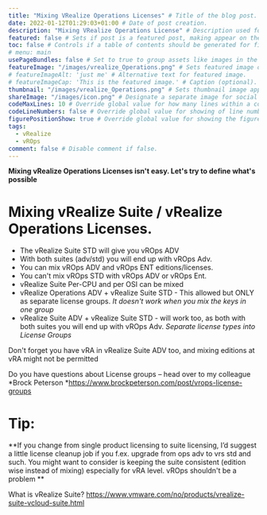 ```yaml
---
title: "Mixing VRealize Operations Licenses" # Title of the blog post.
date: 2022-01-12T01:29:03+01:00 # Date of post creation.
description: "Mixing VRealize Operations License" # Description used for search engine.
featured: false # Sets if post is a featured post, making appear on the home page side bar.
toc: false # Controls if a table of contents should be generated for first-level links automatically.
# menu: main
usePageBundles: false # Set to true to group assets like images in the same folder as this post.
featureImage: "/images/vrealize_Operations.png" # Sets featured image on blog post.
# featureImageAlt: 'just me' # Alternative text for featured image.
# featureImageCap: 'This is the featured image.' # Caption (optional).
thumbnail: "/images/vrealize_Operations.png" # Sets thumbnail image appearing inside card on homepage.
shareImage: "/images/icon.png" # Designate a separate image for social media sharing.
codeMaxLines: 10 # Override global value for how many lines within a code block before auto-collapsing.
codeLineNumbers: false # Override global value for showing of line numbers within code block.
figurePositionShow: true # Override global value for showing the figure label.
tags:
  - vRealize 
  - vROps
comment: false # Disable comment if false.
---
```

**Mixing vRealize Operations Licenses isn't easy. Let's try to define what's possible**
# Mixing vRealize Suite / vRealize Operations Licenses.

  * The vRealize Suite STD will give you vROps ADV
  * With both suites (adv/std) you will end up with vROps Adv. 
  * You can mix vROps ADV and vROps ENT editions/licenses. 
  * You can't mix vROps STD with vROps ADV or vROps Ent.
  * vRealize Suite Per-CPU and per OSI can be mixed
  * vRealize Operations ADV + vRealize Suite STD - This allowed but ONLY as separate license groups. *It doesn't work when you mix the keys in one group*
  * vRealize Suite ADV + vRealize Suite STD - will work too, 	as both with both suites you will end up with vROps Adv. *Separate license types into License Groups*
 
 Don't forget you have vRA in vRealize Suite ADV too, and mixing editions at vRA might not be permitted

Do you have questions about License groups – head over to my colleague *Brock Peterson *https://www.brockpeterson.com/post/vrops-license-groups

# Tip:
**If you change from single  product licensing to suite licensing, 
I’d suggest a little license cleanup job if  you f.ex. upgrade from ops adv to vrs std and such. 
You might want to consider is keeping the suite consistent (edition wise instead of mixing) 
especially for vRA level. vROps shouldn't be a problem
**

What is vRealize Suite? https://www.vmware.com/no/products/vrealize-suite-vcloud-suite.html